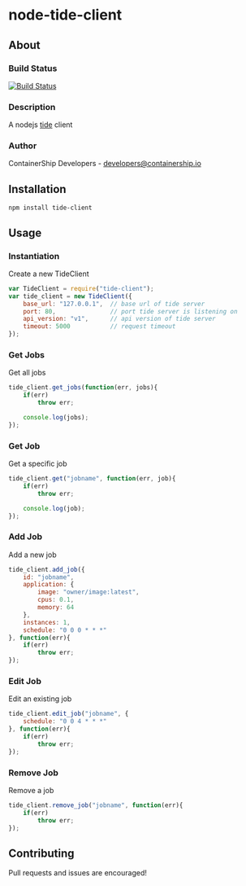 # node-tide-client

## About

### Build Status
[![Build Status](https://drone.containership.io/api/badges/containership/node-tide-client/status.svg)](https://drone.containership.io/containership/node-tide-client)

### Description
A nodejs [tide](https://github.com/containership/containership.plugin.tide) client

### Author
ContainerShip Developers - developers@containership.io

## Installation
`npm install tide-client`

## Usage

### Instantiation
Create a new TideClient
```javascript
var TideClient = require("tide-client");
var tide_client = new TideClient({
    base_url: "127.0.0.1",  // base url of tide server
    port: 80,               // port tide server is listening on
    api_version: "v1",      // api version of tide server
    timeout: 5000           // request timeout
});
```

### Get Jobs
Get all jobs
```javascript
tide_client.get_jobs(function(err, jobs){
    if(err)
        throw err;

    console.log(jobs);
});
```

### Get Job
Get a specific job
```javascript
tide_client.get("jobname", function(err, job){
    if(err)
        throw err;

    console.log(job);
});
```

### Add Job
Add a new job
```javascript
tide_client.add_job({
    id: "jobname",
    application: {
        image: "owner/image:latest",
        cpus: 0.1,
        memory: 64
    },
    instances: 1,
    schedule: "0 0 0 * * *"
}, function(err){
    if(err)
        throw err;
});
```

### Edit Job
Edit an existing job
```javascript
tide_client.edit_job("jobname", {
    schedule: "0 0 4 * * *"
}, function(err){
    if(err)
        throw err;
});
```

### Remove Job
Remove a job
```javascript
tide_client.remove_job("jobname", function(err){
    if(err)
        throw err;
});
```

## Contributing
Pull requests and issues are encouraged!
